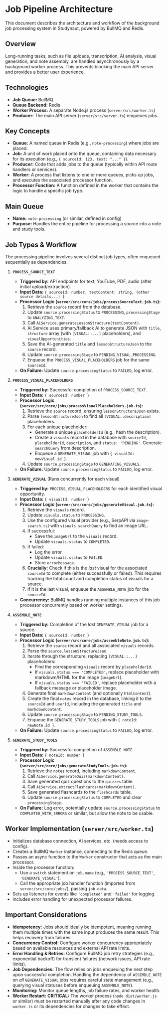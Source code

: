 # Job Pipeline Architecture

This document describes the architecture and workflow of the background job processing system in Studynaut, powered by BullMQ and Redis.

## Overview

Long-running tasks, such as file uploads, transcription, AI analysis, visual generation, and note assembly, are handled asynchronously by a background worker process. This prevents blocking the main API server and provides a better user experience.

## Technologies

*   **Job Queue:** BullMQ
*   **Queue Backend:** Redis
*   **Worker Process:** A separate Node.js process (`server/src/worker.ts`)
*   **Producer:** The main API server (`server/src/server.ts`) enqueues jobs.

## Key Concepts

*   **Queue:** A named queue in Redis (e.g., `note-processing`) where jobs are placed.
*   **Job:** A unit of work placed onto the queue, containing data necessary for its execution (e.g., `{ sourceId: 123, text: "..." }`).
*   **Producer:** Code that adds jobs to the queue (typically within API route handlers or services).
*   **Worker:** A process that listens to one or more queues, picks up jobs, and executes the associated processor function.
*   **Processor Function:** A function defined in the worker that contains the logic to handle a specific job type.

## Main Queue

*   **Name:** `note-processing` (or similar, defined in config)
*   **Purpose:** Handles the entire pipeline for processing a source into a note and study tools.

## Job Types & Workflow

The processing pipeline involves several distinct job types, often enqueued sequentially as dependencies.

1.  **`PROCESS_SOURCE_TEXT`**
    *   **Triggered by:** API endpoints for text, YouTube, PDF, audio (after initial upload/extraction).
    *   **Input Data:** `{ sourceId: number, textContent: string, (other source details...) }`
    *   **Processor Logic (`server/src/core/jobs/processSourceText.job.ts`):**
        1.  Retrieve the `source` record from the database.
        2.  Update `source.processingStatus` to `PROCESSING`, `processingStage` to `ANALYZING_TEXT`.
        3.  Call `AiService.generateLessonStructure(textContent)`.
        4.  AI Service uses primary/fallback AI to generate JSON with `title`, `structure` array (with `[VISUAL::...]` placeholders), and `visualOpportunities`.
        5.  Save the AI-generated `title` and `lessonStructureJson` to the `source` record.
        6.  Update `source.processingStage` to `PENDING_VISUAL_PROCESSING`.
        7.  Enqueue the `PROCESS_VISUAL_PLACEHOLDERS` job for the same `sourceId`.
    *   **On Failure:** Update `source.processingStatus` to `FAILED`, log error.

2.  **`PROCESS_VISUAL_PLACEHOLDERS`**
    *   **Triggered by:** Successful completion of `PROCESS_SOURCE_TEXT`.
    *   **Input Data:** `{ sourceId: number }`
    *   **Processor Logic (`server/src/core/jobs/processVisualPlaceholders.job.ts`):**
        1.  Retrieve the `source` record, ensuring `lessonStructureJson` exists.
        2.  Parse `lessonStructureJson` to find all `[VISUAL::description]` placeholders.
        3.  For each unique placeholder:
            *   Generate a unique `placeholderId` (e.g., hash the description).
            *   Create a `visuals` record in the database with `sourceId`, `placeholderId`, `description`, and `status: 'PENDING'`. Generate `searchQuery` from description.
            *   Enqueue a `GENERATE_VISUAL` job with `{ visualId: newVisual.id }`.
        4.  Update `source.processingStage` to `GENERATING_VISUALS`.
    *   **On Failure:** Update `source.processingStatus` to `FAILED`, log error.

3.  **`GENERATE_VISUAL`** (Runs concurrently for each visual)
    *   **Triggered by:** `PROCESS_VISUAL_PLACEHOLDERS` for each identified visual opportunity.
    *   **Input Data:** `{ visualId: number }`
    *   **Processor Logic (`server/src/core/jobs/generateVisual.job.ts`):**
        1.  Retrieve the `visuals` record.
        2.  Update `visuals.status` to `PROCESSING`.
        3.  Use the configured visual provider (e.g., SerpAPI via `image-search.ts`) with `visuals.searchQuery` to find an image URL.
        4.  If successful:
            *   Save the `imageUrl` to the `visuals` record.
            *   Update `visuals.status` to `COMPLETED`.
        5.  If failed:
            *   Log the error.
            *   Update `visuals.status` to `FAILED`.
            *   Store `errorMessage`.
        6.  **Crucially:** Check if this is the *last* visual for the associated `sourceId` to complete (either successfully or failed). This requires tracking the total count and completion status of visuals for a source.
        7.  If it is the last visual, enqueue the `ASSEMBLE_NOTE` job for the `sourceId`.
    *   **Concurrency:** BullMQ handles running multiple instances of this job processor concurrently based on worker settings.

4.  **`ASSEMBLE_NOTE`**
    *   **Triggered by:** Completion of the *last* `GENERATE_VISUAL` job for a source.
    *   **Input Data:** `{ sourceId: number }`
    *   **Processor Logic (`server/src/core/jobs/assembleNote.job.ts`):**
        1.  Retrieve the `source` record and all associated `visuals` records.
        2.  Parse the `source.lessonStructureJson`.
        3.  Iterate through the structure, replacing `[VISUAL::...]` placeholders:
            *   Find the corresponding `visuals` record by `placeholderId`.
            *   If `visuals.status === 'COMPLETED'`, replace placeholder with markdown/HTML for the image (`imageUrl`).
            *   If `visuals.status === 'FAILED'`, replace placeholder with a fallback message or placeholder image.
        4.  Generate final `markdownContent` (and optionally `htmlContent`).
        5.  Create the final `notes` record in the database, linking it to the `sourceId` and `userId`, including the generated `title` and `markdownContent`.
        6.  Update `source.processingStage` to `PENDING_STUDY_TOOLS`.
        7.  Enqueue the `GENERATE_STUDY_TOOLS` job with `{ noteId: newNote.id }`.
    *   **On Failure:** Update `source.processingStatus` to `FAILED`, log error.

5.  **`GENERATE_STUDY_TOOLS`**
    *   **Triggered by:** Successful completion of `ASSEMBLE_NOTE`.
    *   **Input Data:** `{ noteId: number }`
    *   **Processor Logic (`server/src/core/jobs/generateStudyTools.job.ts`):**
        1.  Retrieve the `notes` record, including `markdownContent`.
        2.  Call `AiService.generateQuiz(markdownContent)`.
        3.  Save generated quiz questions to the `quizzes` table.
        4.  Call `AiService.extractFlashcards(markdownContent)`.
        5.  Save generated flashcards to the `flashcards` table.
        6.  Update `source.processingStatus` to `COMPLETED` and clear `processingStage`.
    *   **On Failure:** Log error, potentially update `source.processingStatus` to `COMPLETED_WITH_ERRORS` or similar, but allow the note to be usable.

## Worker Implementation (`server/src/worker.ts`)

*   Initializes database connection, AI services, etc. (needs access to config).
*   Creates a BullMQ `Worker` instance, connecting to the Redis queue.
*   Passes an async function to the `Worker` constructor that acts as the main processor.
*   Inside the processor function:
    *   Use a `switch` statement on `job.name` (e.g., `'PROCESS_SOURCE_TEXT'`, `'GENERATE_VISUAL'`).
    *   Call the appropriate job handler function (imported from `server/src/core/jobs/`), passing `job.data`.
*   Sets up listeners for events like `'completed'` and `'failed'` for logging.
*   Includes error handling for unexpected processor failures.

## Important Considerations

*   **Idempotency:** Jobs should ideally be idempotent, meaning running them multiple times with the same input produces the same result. This helps recovery from failures.
*   **Concurrency Control:** Configure worker concurrency appropriately based on available resources and external API rate limits.
*   **Error Handling & Retries:** Configure BullMQ job retry strategies (e.g., exponential backoff) for transient failures (network issues, API rate limits).
*   **Job Dependencies:** The flow relies on jobs enqueuing the next step upon successful completion. Handling the dependency of `ASSEMBLE_NOTE` on *all* `GENERATE_VISUAL` jobs requires careful state management (e.g., querying visual statuses before enqueuing `ASSEMBLE_NOTE`).
*   **Monitoring:** Monitor queue lengths, job failure rates, and worker health.
*   **Worker Restart:** **CRITICAL:** The worker process (`node dist/worker.js` or similar) must be restarted manually after any code changes in `worker.ts` or its dependencies for changes to take effect. 